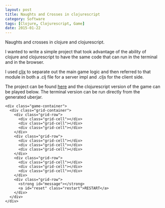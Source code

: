 ```yaml
---
layout: post
title: Naughts and Crosses in clojurescript
category: Software
tags: [Clojure, Clojurescript, Game]
date: 2015-01-22
---
```


<p>Naughts and crosses in clojure and clojurescript.</p>

I wanted to write a simple project that took advantage of the ability of clojure and clojurescript to have the same code that can run in the terminal and in the browser.

I used [cljx](https://github.com/lynaghk/cljx) to separate out the main game logic and then referred to that module in both a .clj file for a server impl and .cljs for the client side.

The project can be found [here](https://github.com/plasma147/clj-noughts-and-crosses) and the clojurescript version of the game can be played below. The terminal version can be run directly from the generated uberjar. 

<link href="/clj-noughts-and-crosses/style/main.css" rel="stylesheet" type="text/css">

    <div class="game-container">
      <div class="grid-container">
        <div class="grid-row">
          <div class="grid-cell"></div>
          <div class="grid-cell"></div>
          <div class="grid-cell"></div>
        </div>
        <div class="grid-row">
          <div class="grid-cell"></div>
          <div class="grid-cell"></div>
          <div class="grid-cell"></div>
        </div>
        <div class="grid-row">
          <div class="grid-cell"></div>
          <div class="grid-cell"></div>
          <div class="grid-cell"></div>
        </div>
        <div class="grid-row">
          <strong id="message"></strong>
          <a id="reset" class="restart">RESTART</a>
        </div>
      </div>
    </div>

<script type="text/javascript" src="/clj-noughts-and-crosses/game.js"></script>


